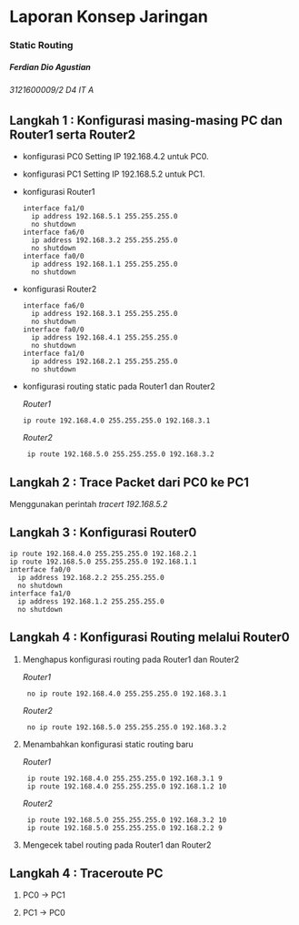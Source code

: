 # Laporan Konsep Jaringan
### Static Routing
##### Ferdian Dio Agustian
###### 3121600009/2 D4 IT A


## Langkah 1 : Konfigurasi masing-masing PC dan Router1 serta Router2
- konfigurasi PC0
Setting IP 192.168.4.2 untuk PC0.

- konfigurasi PC1
Setting IP 192.168.5.2 untuk PC1.

- konfigurasi Router1

      interface fa1/0
        ip address 192.168.5.1 255.255.255.0
        no shutdown
      interface fa6/0
        ip address 192.168.3.2 255.255.255.0
        no shutdown
      interface fa0/0
        ip address 192.168.1.1 255.255.255.0
        no shutdown

- konfigurasi Router2

      interface fa6/0
        ip address 192.168.3.1 255.255.255.0
        no shutdown
      interface fa0/0
        ip address 192.168.4.1 255.255.255.0
        no shutdown
      interface fa1/0
        ip address 192.168.2.1 255.255.255.0
        no shutdown

- konfigurasi routing static pada Router1 dan Router2

    *Router1*

      ip route 192.168.4.0 255.255.255.0 192.168.3.1

    *Router2*

       ip route 192.168.5.0 255.255.255.0 192.168.3.2


## Langkah 2 : Trace Packet dari PC0 ke PC1

Menggunakan perintah *tracert 192.168.5.2*


## Langkah 3 : Konfigurasi Router0

    ip route 192.168.4.0 255.255.255.0 192.168.2.1
    ip route 192.168.5.0 255.255.255.0 192.168.1.1
    interface fa0/0
      ip address 192.168.2.2 255.255.255.0
      no shutdown
    interface fa1/0
      ip address 192.168.1.2 255.255.255.0
      no shutdown


## Langkah 4 : Konfigurasi Routing melalui Router0

1. Menghapus konfigurasi routing pada Router1 dan Router2

    *Router1*

        no ip route 192.168.4.0 255.255.255.0 192.168.3.1

    *Router2*

        no ip route 192.168.5.0 255.255.255.0 192.168.3.2

2. Menambahkan konfigurasi static routing baru

    *Router1*

        ip route 192.168.4.0 255.255.255.0 192.168.3.1 9
        ip route 192.168.4.0 255.255.255.0 192.168.1.2 10

    *Router2*

        ip route 192.168.5.0 255.255.255.0 192.168.3.2 10
        ip route 192.168.5.0 255.255.255.0 192.168.2.2 9

3. Mengecek tabel routing pada Router1 dan Router2



## Langkah 4 : Traceroute PC

1. PC0 -> PC1

2. PC1 -> PC0

